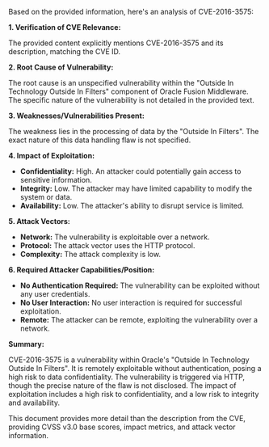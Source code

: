 Based on the provided information, here's an analysis of CVE-2016-3575:

**1. Verification of CVE Relevance:**

The provided content explicitly mentions CVE-2016-3575 and its description, matching the CVE ID.

**2. Root Cause of Vulnerability:**

The root cause is an unspecified vulnerability within the "Outside In Technology Outside In Filters" component of Oracle Fusion Middleware. The specific nature of the vulnerability is not detailed in the provided text.

**3. Weaknesses/Vulnerabilities Present:**

The weakness lies in the processing of data by the "Outside In Filters". The exact nature of this data handling flaw is not specified.

**4. Impact of Exploitation:**

*   **Confidentiality:** High. An attacker could potentially gain access to sensitive information.
*   **Integrity:** Low. The attacker may have limited capability to modify the system or data.
*   **Availability:** Low. The attacker's ability to disrupt service is limited.

**5. Attack Vectors:**

*   **Network:** The vulnerability is exploitable over a network.
*   **Protocol:** The attack vector uses the HTTP protocol.
*   **Complexity:** The attack complexity is low.

**6. Required Attacker Capabilities/Position:**

*   **No Authentication Required:** The vulnerability can be exploited without any user credentials.
*   **No User Interaction:** No user interaction is required for successful exploitation.
*   **Remote:** The attacker can be remote, exploiting the vulnerability over a network.

**Summary:**

CVE-2016-3575 is a vulnerability within Oracle's "Outside In Technology Outside In Filters". It is remotely exploitable without authentication, posing a high risk to data confidentiality.  The vulnerability is triggered via HTTP, though the precise nature of the flaw is not disclosed. The impact of exploitation includes a high risk to confidentiality, and a low risk to integrity and availability.

This document provides more detail than the description from the CVE, providing CVSS v3.0 base scores, impact metrics, and attack vector information.